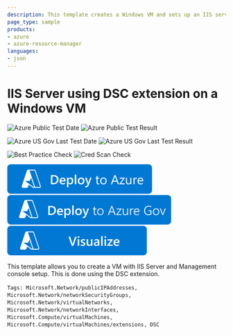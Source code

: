 ```yaml
---
description: This template creates a Windows VM and sets up an IIS server using the DSC extension. Note, the DSC configuration module needs a SAS token to be passed in if you are using Azure Storage. For DSC module link from Github (default in this template), this is not needed.
page_type: sample
products:
- azure
- azure-resource-manager
languages:
- json
---
```

# IIS Server using DSC extension on a Windows VM

![Azure Public Test Date](https://azurequickstartsservice.blob.core.windows.net/badges/demos/dsc-extension-iis-server-windows-vm/PublicLastTestDate.svg)
![Azure Public Test Result](https://azurequickstartsservice.blob.core.windows.net/badges/demos/dsc-extension-iis-server-windows-vm/PublicDeployment.svg)

![Azure US Gov Last Test Date](https://azurequickstartsservice.blob.core.windows.net/badges/demos/dsc-extension-iis-server-windows-vm/FairfaxLastTestDate.svg)
![Azure US Gov Last Test Result](https://azurequickstartsservice.blob.core.windows.net/badges/demos/dsc-extension-iis-server-windows-vm/FairfaxDeployment.svg)

![Best Practice Check](https://azurequickstartsservice.blob.core.windows.net/badges/demos/dsc-extension-iis-server-windows-vm/BestPracticeResult.svg)
![Cred Scan Check](https://azurequickstartsservice.blob.core.windows.net/badges/demos/dsc-extension-iis-server-windows-vm/CredScanResult.svg)

[![Deploy To Azure](https://raw.githubusercontent.com/Azure/azure-quickstart-templates/master/1-CONTRIBUTION-GUIDE/images/deploytoazure.svg?sanitize=true)](https://portal.azure.com/#create/Microsoft.Template/uri/https%3A%2F%2Fraw.githubusercontent.com%2FAzure%2Fazure-quickstart-templates%2Fmaster%2Fdemos%2Fdsc-extension-iis-server-windows-vm%2Fazuredeploy.json)
[![Deploy To Azure US Gov](https://raw.githubusercontent.com/Azure/azure-quickstart-templates/master/1-CONTRIBUTION-GUIDE/images/deploytoazuregov.svg?sanitize=true)](https://portal.azure.us/#create/Microsoft.Template/uri/https%3A%2F%2Fraw.githubusercontent.com%2FAzure%2Fazure-quickstart-templates%2Fmaster%2Fdemos%2Fdsc-extension-iis-server-windows-vm%2Fazuredeploy.json)
[![Visualize](https://raw.githubusercontent.com/Azure/azure-quickstart-templates/master/1-CONTRIBUTION-GUIDE/images/visualizebutton.svg?sanitize=true)](http://armviz.io/#/?load=https%3A%2F%2Fraw.githubusercontent.com%2FAzure%2Fazure-quickstart-templates%2Fmaster%2Fdemos%2Fdsc-extension-iis-server-windows-vm%2Fazuredeploy.json)

This template allows you to create a VM with IIS Server and Management console setup. This is done using the DSC extension.

`Tags: Microsoft.Network/publicIPAddresses, Microsoft.Network/networkSecurityGroups, Microsoft.Network/virtualNetworks, Microsoft.Network/networkInterfaces, Microsoft.Compute/virtualMachines, Microsoft.Compute/virtualMachines/extensions, DSC`
